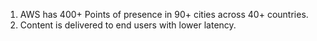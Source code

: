 1. AWS has 400+ Points of presence in 90+ cities across 40+ countries.
2. Content is delivered to end users with lower latency.

